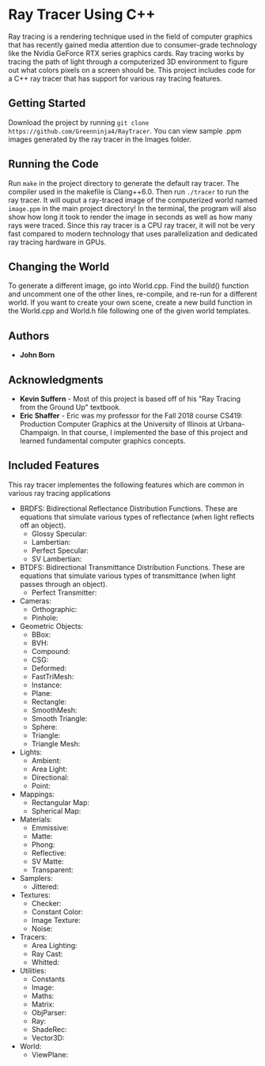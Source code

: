 # Ray Tracer Using C++

Ray tracing is a rendering technique used in the field of computer graphics that has recently gained media attention due to consumer-grade technology like the Nvidia GeForce RTX series graphics cards. Ray tracing works by tracing the path of light through a computerized 3D environment to figure out what colors pixels on a screen should be. This project includes code for a C++ ray tracer that has support for various ray tracing features.

## Getting Started

Download the project by running `git clone https://github.com/Greenninja4/RayTracer`. You can view sample .ppm images generated by the ray tracer in the Images folder.

## Running the Code

Run `make` in the project directory to generate the default ray tracer. The compiler used in the makefile is Clang++6.0. Then run `./tracer` to run the ray tracer. It will ouput a ray-traced image of the computerized world named `image.ppm` in the main project directory! In the terminal, the program will also show how long it took to render the image in seconds as well as how many rays were traced. Since this ray tracer is a CPU ray tracer, it will not be very fast compared to modern technology that uses parallelization and dedicated ray tracing hardware in GPUs.

## Changing the World

To generate a different image, go into World.cpp. Find the build() function and uncomment one of the other lines, re-compile, and re-run for a different world. If you want to create your own scene, create a new build function in the World.cpp and World.h file following one of the given world templates.

## Authors

* **John Born**

## Acknowledgments

* **Kevin Suffern** - Most of this project is based off of his "Ray Tracing from the Ground Up" textbook.
* **Eric Shaffer** - Eric was my professor for the Fall 2018 course CS419: Production Computer Graphics at the University of Illinois at Urbana-Champaign. In that course, I implemented the base of this project and learned fundamental computer graphics concepts.

## Included Features
This ray tracer implementes the following features which are common in various ray tracing applications
* BRDFS: Bidirectional Reflectance Distribution Functions. These are equations that simulate various types of reflectance (when light reflects off an object). 
    * Glossy Specular: 
    * Lambertian: 
    * Perfect Specular: 
    * SV Lambertian: 
* BTDFS: Bidirectional Transmittance Distribution Functions. These are equations that simulate various types of transmittance (when light passes through an object).
    * Perfect Transmitter: 
* Cameras: 
    * Orthographic: 
    * Pinhole: 
* Geometric Objects:
    * BBox: 
    * BVH: 
    * Compound: 
    * CSG: 
    * Deformed: 
    * FastTriMesh: 
    * Instance: 
    * Plane: 
    * Rectangle: 
    * SmoothMesh: 
    * Smooth Triangle: 
    * Sphere: 
    * Triangle: 
    * Triangle Mesh: 
* Lights:
    * Ambient: 
    * Area Light: 
    * Directional: 
    * Point: 
* Mappings: 
    * Rectangular Map:
    * Spherical Map:
* Materials: 
    * Emmissive: 
    * Matte: 
    * Phong: 
    * Reflective: 
    * SV Matte: 
    * Transparent:
* Samplers: 
    * Jittered:
* Textures:
    * Checker: 
    * Constant Color: 
    * Image Texture: 
    * Noise: 
* Tracers: 
    * Area Lighting: 
    * Ray Cast: 
    * Whitted: 
* Utilities: 
    * Constants
    * Image: 
    * Maths: 
    * Matrix: 
    * ObjParser: 
    * Ray: 
    * ShadeRec: 
    * Vector3D: 
* World: 
    * ViewPlane: 